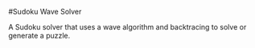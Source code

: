 #Sudoku Wave Solver


A Sudoku solver that uses a wave algorithm and backtracing to solve or generate a puzzle.


